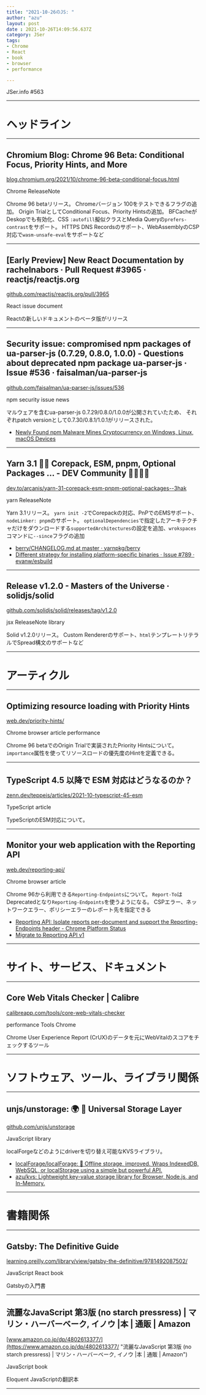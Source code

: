 ```yaml
---
title: "2021-10-26のJS: "
author: "azu"
layout: post
date : 2021-10-26T14:09:56.637Z
category: JSer
tags:
- Chrome
- React
- book
- browser
- performance

---
```


JSer.info #563

----

<h1 class="site-genre">ヘッドライン</h1>

----

## Chromium Blog: Chrome 96 Beta: Conditional Focus, Priority Hints, and More
[blog.chromium.org/2021/10/chrome-96-beta-conditional-focus.html](https://blog.chromium.org/2021/10/chrome-96-beta-conditional-focus.html "Chromium Blog: Chrome 96 Beta: Conditional Focus, Priority Hints, and More")
<p class="jser-tags jser-tag-icon"><span class="jser-tag">Chrome</span> <span class="jser-tag">ReleaseNote</span></p>

Chrome 96 betaリリース。
Chromeバージョン 100をテストできるフラグの追加。
Origin TrialとしてConditional Focus、Priority Hintsの追加。
BFCacheがDeskopでも有効化、CSS `:autofill`擬似クラスとMedia Queryの`prefers-contrast`をサポート。
HTTPS DNS Recordsのサポート、WebAssemblyのCSP対応で`wasm-unsafe-eval`をサポートなど


----

## \[Early Preview\] New React Documentation by rachelnabors · Pull Request #3965 · reactjs/reactjs.org
[github.com/reactjs/reactjs.org/pull/3965](https://github.com/reactjs/reactjs.org/pull/3965 "\[Early Preview\] New React Documentation by rachelnabors · Pull Request #3965 · reactjs/reactjs.org")
<p class="jser-tags jser-tag-icon"><span class="jser-tag">React</span> <span class="jser-tag">issue</span> <span class="jser-tag">document</span></p>

Reactの新しいドキュメントのベータ版がリリース


----

## Security issue: compromised npm packages of ua-parser-js (0.7.29, 0.8.0, 1.0.0) - Questions about deprecated npm package ua-parser-js · Issue #536 · faisalman/ua-parser-js
[github.com/faisalman/ua-parser-js/issues/536](https://github.com/faisalman/ua-parser-js/issues/536 "Security issue: compromised npm packages of ua-parser-js (0.7.29, 0.8.0, 1.0.0) - Questions about deprecated npm package ua-parser-js · Issue #536 · faisalman/ua-parser-js")
<p class="jser-tags jser-tag-icon"><span class="jser-tag">npm</span> <span class="jser-tag">security</span> <span class="jser-tag">issue</span> <span class="jser-tag">news</span></p>

マルウェアを含むua-parser-js 0.7.29/0.8.0/1.0.0が公開されていたため、
それぞれpatch versionとして0.7.30/0.8.1/1.0.1がリリースされた。

- [Newly Found npm Malware Mines Cryptocurrency on Windows, Linux, macOS Devices](https://blog.sonatype.com/newly-found-npm-malware-mines-cryptocurrency-on-windows-linux-macos-devices "Newly Found npm Malware Mines Cryptocurrency on Windows, Linux, macOS Devices")

----

## Yarn 3.1 🎃👻 Corepack, ESM, pnpm, Optional Packages ... - DEV Community 👩‍💻👨‍💻
[dev.to/arcanis/yarn-31-corepack-esm-pnpm-optional-packages--3hak](https://dev.to/arcanis/yarn-31-corepack-esm-pnpm-optional-packages--3hak "Yarn 3.1 🎃👻 Corepack, ESM, pnpm, Optional Packages ... - DEV Community 👩‍💻👨‍💻")
<p class="jser-tags jser-tag-icon"><span class="jser-tag">yarn</span> <span class="jser-tag">ReleaseNote</span></p>

Yarn 3.1リリース。
`yarn init -2`でCorepackの対応、PnPでのEMSサポート、`nodeLinker: pnpm`のサポート。
`optionalDependencies`で指定したアーキテクチャだけをダウンロードする`supportedArchitectures`の設定を追加、`wrokspaces`コマンドに`--since`フラグの追加

- [berry/CHANGELOG.md at master · yarnpkg/berry](https://github.com/yarnpkg/berry/blob/master/CHANGELOG.md#310 "berry/CHANGELOG.md at master · yarnpkg/berry")
- [Different strategy for installing platform-specific binaries · Issue #789 · evanw/esbuild](https://github.com/evanw/esbuild/issues/789#issuecomment-901467782 "Different strategy for installing platform-specific binaries · Issue #789 · evanw/esbuild")

----

## Release v1.2.0 - Masters of the Universe · solidjs/solid
[github.com/solidjs/solid/releases/tag/v1.2.0](https://github.com/solidjs/solid/releases/tag/v1.2.0 "Release v1.2.0 - Masters of the Universe · solidjs/solid")
<p class="jser-tags jser-tag-icon"><span class="jser-tag">jsx</span> <span class="jser-tag">ReleaseNote</span> <span class="jser-tag">library</span></p>

Solid v1.2.0リリース。
Custom Rendererのサポート、`html`テンプレートリテラルでSpread構文のサポートなど


----
<h1 class="site-genre">アーティクル</h1>

----

## Optimizing resource loading with Priority Hints
[web.dev/priority-hints/](https://web.dev/priority-hints/ "Optimizing resource loading with Priority Hints")
<p class="jser-tags jser-tag-icon"><span class="jser-tag">Chrome</span> <span class="jser-tag">browser</span> <span class="jser-tag">article</span> <span class="jser-tag">performance</span></p>

Chrome 96 betaでのOrigin Trialで実装されたPriority Hintsについて。
`importance`属性を使ってリソースロードの優先度のHintを定義できる。


----

## TypeScript 4.5 以降で ESM 対応はどうなるのか？
[zenn.dev/teppeis/articles/2021-10-typescript-45-esm](https://zenn.dev/teppeis/articles/2021-10-typescript-45-esm "TypeScript 4.5 以降で ESM 対応はどうなるのか？")
<p class="jser-tags jser-tag-icon"><span class="jser-tag">TypeScript</span> <span class="jser-tag">article</span></p>

TypeScriptのESM対応について。


----

## Monitor your web application with the Reporting API
[web.dev/reporting-api/](https://web.dev/reporting-api/ "Monitor your web application with the Reporting API")
<p class="jser-tags jser-tag-icon"><span class="jser-tag">Chrome</span> <span class="jser-tag">browser</span> <span class="jser-tag">article</span></p>

Chrome 96から利用できる`Reporting-Endpoints`について。
`Report-To`はDeprecatedとなり`Reporting-Endpoints`を使うようになる。
CSPエラー、ネットワークエラー、ポリシーエラーのレポート先を指定できる

- [Reporting API: Isolate reports per-document and support the Reporting-Endpoints header - Chrome Platform Status](https://www.chromestatus.com/feature/5712172409683968 "Reporting API: Isolate reports per-document and support the Reporting-Endpoints header - Chrome Platform Status")
- [Migrate to Reporting API v1](https://web.dev/reporting-api-migration/#migration-steps "Migrate to Reporting API v1")

----
<h1 class="site-genre">サイト、サービス、ドキュメント</h1>

----

## Core Web Vitals Checker | Calibre
[calibreapp.com/tools/core-web-vitals-checker](https://calibreapp.com/tools/core-web-vitals-checker "Core Web Vitals Checker | Calibre")
<p class="jser-tags jser-tag-icon"><span class="jser-tag">performance</span> <span class="jser-tag">Tools</span> <span class="jser-tag">Chrome</span></p>

Chrome User Experience Report (CrUX)のデータを元にWebVitalのスコアをチェックするツール


----
<h1 class="site-genre">ソフトウェア、ツール、ライブラリ関係</h1>

----

## unjs/unstorage: 🌍 💾 Universal Storage Layer
[github.com/unjs/unstorage](https://github.com/unjs/unstorage "unjs/unstorage: 🌍 💾 Universal Storage Layer")
<p class="jser-tags jser-tag-icon"><span class="jser-tag">JavaScript</span> <span class="jser-tag">library</span></p>

localForgeなどのようにdriverを切り替え可能なKVSライブラリ。

- [localForage/localForage: 💾 Offline storage, improved. Wraps IndexedDB, WebSQL, or localStorage using a simple but powerful API.](https://github.com/localForage/localForage "localForage/localForage: 💾 Offline storage, improved. Wraps IndexedDB, WebSQL, or localStorage using a simple but powerful API.")
- [azu/kvs: Lightweight key-value storage library for Browser, Node.js, and In-Memory.](https://github.com/azu/kvs "azu/kvs: Lightweight key-value storage library for Browser, Node.js, and In-Memory.")

----
<h1 class="site-genre">書籍関係</h1>

----

## Gatsby: The Definitive Guide
[learning.oreilly.com/library/view/gatsby-the-definitive/9781492087502/](https://learning.oreilly.com/library/view/gatsby-the-definitive/9781492087502/ "Gatsby: The Definitive Guide")
<p class="jser-tags jser-tag-icon"><span class="jser-tag">JavaScript</span> <span class="jser-tag">React</span> <span class="jser-tag">book</span></p>

Gatsbyの入門書


----

## 流麗なJavaScript 第3版 (no starch pressress) | マリン・ハーバーベーク, イノウ |本 | 通販 | Amazon
[www.amazon.co.jp/dp/4802613377/](https://www.amazon.co.jp/dp/4802613377/ "流麗なJavaScript 第3版 (no starch pressress) | マリン・ハーバーベーク, イノウ |本 | 通販 | Amazon")
<p class="jser-tags jser-tag-icon"><span class="jser-tag">JavaScript</span> <span class="jser-tag">book</span></p>

Eloquent JavaScriptの翻訳本


----
